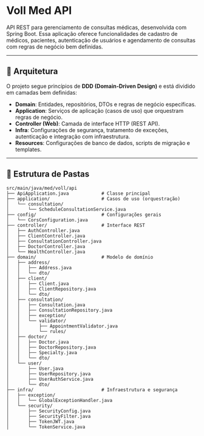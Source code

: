 # Voll Med API

API REST para gerenciamento de consultas médicas, desenvolvida com Spring Boot. Essa aplicação oferece funcionalidades
de cadastro de médicos, pacientes, autenticação de usuários e agendamento de consultas com regras de negócio bem
definidas.

---

## 📐 Arquitetura

O projeto segue princípios de **DDD (Domain-Driven Design)** e está dividido em camadas bem definidas:

- **Domain**: Entidades, repositórios, DTOs e regras de negócio específicas.
- **Application**: Serviços de aplicação (casos de uso) que orquestram regras de negócio.
- **Controller (Web)**: Camada de interface HTTP (REST API).
- **Infra**: Configurações de segurança, tratamento de exceções, autenticação e integração com infraestrutura.
- **Resources**: Configurações de banco de dados, scripts de migração e templates.

---

## 📁 Estrutura de Pastas

```text
src/main/java/med/voll/api
├── ApiApplication.java            # Classe principal
├── application/                   # Casos de uso (orquestração)
│   └── consultation/
│       └── ScheduleConsultationService.java
├── config/                        # Configurações gerais
│   └── CorsConfiguration.java
├── controller/                    # Interface REST
│   ├── AuthController.java
│   ├── ClientController.java
│   ├── ConsultationController.java
│   ├── DoctorController.java
│   └── HealthController.java
├── domain/                        # Modelo de domínio
│   ├── address/
│   │   ├── Address.java
│   │   └── dto/
│   ├── client/
│   │   ├── Client.java
│   │   ├── ClientRepository.java
│   │   └── dto/
│   ├── consultation/
│   │   ├── Consultation.java
│   │   ├── ConsultationRepository.java
│   │   ├── exception/
│   │   └── validator/
│   │       ├── AppointmentValidator.java
│   │       └── rules/
│   ├── doctor/
│   │   ├── Doctor.java
│   │   ├── DoctorRepository.java
│   │   ├── Specialty.java
│   │   └── dto/
│   └── user/
│       ├── User.java
│       ├── UserRepository.java
│       ├── UserAuthService.java
│       └── dto/
├── infra/                         # Infraestrutura e segurança
│   ├── exception/
│   │   └── GlobalExceptionHandler.java
│   └── security/
│       ├── SecurityConfig.java
│       ├── SecurityFilter.java
│       ├── TokenJWT.java
│       └── TokenService.java
